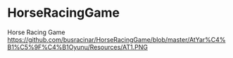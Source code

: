 # HorseRacingGame
Horse Racing Game
https://github.com/busracinar/HorseRacingGame/blob/master/AtYar%C4%B1%C5%9F%C4%B1Oyunu/Resources/AT1.PNG
